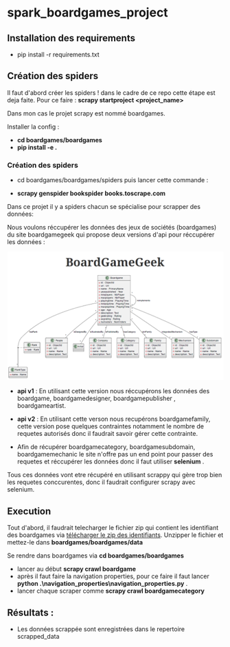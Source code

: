 # spark_boardgames_project

## Installation des requirements

- pip install -r requirements.txt

## Création des spiders 


Il faut d'abord créer les spiders ! dans le cadre de ce repo cette étape est deja faite.
Pour ce faire : **scrapy startproject <project_name>**

Dans mon cas le projet scrapy est nommé boardgames.

Installer la config : 
- **cd boardgames/boardgames** 
- **pip install -e .**

### Création des spiders 

- cd boardgames/boardgames/spiders puis lancer cette commande : 

- **scrapy genspider bookspider books.toscrape.com**

Dans ce projet il y a spiders chacun se spécialise pour scrapper des données: 

Nous voulons réccupérer les données des jeux de sociétés (boardgames) du site boardgamegeek qui propose deux versions d'api pour réccupérer les données : 


![Texte alternatif](boardgames/images/bgg_structure.png "structure de données")


- **api v1** : En utilisant cette version nous réccupérons les données des boardgame, boardgamedesigner, boardgamepublisher , boardgameartist.

- **api v2** : En utilisant cette verson nous recupérons boardgamefamily, cette version pose quelques contraintes notamment le nombre de requetes autorisés donc il faudrait savoir gérer cette contrainte. 

- Afin de récupérer boardgamecategory, boardgamesubdomain, boardgamemechanic le site n'offre pas un end point pour passer des requetes et réccupérer les données donc il faut utiliser **selenium** .

Tous ces données vont etre récupéré en utilisant scrappy qui gère trop bien les requetes conccurentes, donc il faudrait configurer scrapy avec selenium. 


## Execution 

Tout d'abord, il faudrait telecharger le fichier zip qui contient les identifiant des boardgames via [télécharger le zip des identifiants](https://boardgamegeek.com/data_dumps/bg_ranks "Page de telechargements des identifiants bgg").
Unzipper le fichier et mettez-le dans **boardgames/boardgames/data** 

Se rendre dans boardgames via **cd boardgames/boardgames**
- lancer au début **scrapy crawl boardgame**
- après il faut faire la navigation properties, pour ce faire il faut lancer **python .\navigation_properties\navigation_properties.py**  .
- lancer chaque scraper comme **scrapy crawl boardgamecategory**

## Résultats :
- Les données scrappée sont enregistrées dans le repertoire scrapped_data


[//]: # (selenium : category , subdomain , mechanic &#40;description_clean vs description &#40;:' &#41; )